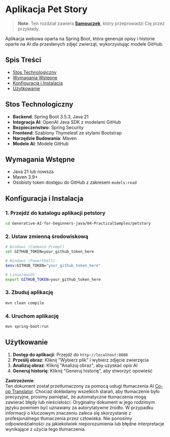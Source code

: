 <!--
CO_OP_TRANSLATOR_METADATA:
{
  "original_hash": "c1ac1fbe111c9882e869f1453b915a17",
  "translation_date": "2025-07-25T09:27:34+00:00",
  "source_file": "04-PracticalSamples/petstory/README.md",
  "language_code": "pl"
}
-->
# Aplikacja Pet Story

>**Note**: Ten rozdział zawiera [**Samouczek**](./TUTORIAL.md), który przeprowadzi Cię przez przykłady.

Aplikacja webowa oparta na Spring Boot, która generuje opisy i historie oparte na AI dla przesłanych zdjęć zwierząt, wykorzystując modele GitHub.

## Spis Treści

- [Stos Technologiczny](../../../../04-PracticalSamples/petstory)
- [Wymagania Wstępne](../../../../04-PracticalSamples/petstory)
- [Konfiguracja i Instalacja](../../../../04-PracticalSamples/petstory)
- [Użytkowanie](../../../../04-PracticalSamples/petstory)

## Stos Technologiczny

- **Backend**: Spring Boot 3.5.3, Java 21
- **Integracja AI**: OpenAI Java SDK z modelami GitHub
- **Bezpieczeństwo**: Spring Security
- **Frontend**: Szablony Thymeleaf ze stylami Bootstrap
- **Narzędzie Budowania**: Maven
- **Modele AI**: Modele GitHub

## Wymagania Wstępne

- Java 21 lub nowsza
- Maven 3.9+
- Osobisty token dostępu do GitHub z zakresem `models:read`

## Konfiguracja i Instalacja

### 1. Przejdź do katalogu aplikacji petstory
```bash
cd Generative-AI-for-beginners-java/04-PracticalSamples/petstory
```

### 2. Ustaw zmienną środowiskową
   ```bash
   # Windows (Command Prompt)
   set GITHUB_TOKEN=your_github_token_here
   
   # Windows (PowerShell)
   $env:GITHUB_TOKEN="your_github_token_here"
   
   # Linux/macOS
   export GITHUB_TOKEN=your_github_token_here
   ```

### 3. Zbuduj aplikację
```bash
mvn clean compile
```

### 4. Uruchom aplikację
```bash
mvn spring-boot:run
```

## Użytkowanie

1. **Dostęp do aplikacji**: Przejdź do `http://localhost:8080`
2. **Prześlij obraz**: Kliknij "Wybierz plik" i wybierz zdjęcie zwierzęcia
3. **Analizuj obraz**: Kliknij "Analizuj obraz", aby uzyskać opis AI
4. **Generuj historię**: Kliknij "Generuj historię", aby stworzyć opowieść

**Zastrzeżenie**:  
Ten dokument został przetłumaczony za pomocą usługi tłumaczenia AI [Co-op Translator](https://github.com/Azure/co-op-translator). Chociaż dokładamy wszelkich starań, aby tłumaczenie było precyzyjne, prosimy pamiętać, że automatyczne tłumaczenia mogą zawierać błędy lub nieścisłości. Oryginalny dokument w jego rodzimym języku powinien być uznawany za autorytatywne źródło. W przypadku informacji o kluczowym znaczeniu zaleca się skorzystanie z profesjonalnego tłumaczenia przez człowieka. Nie ponosimy odpowiedzialności za jakiekolwiek nieporozumienia lub błędne interpretacje wynikające z użycia tego tłumaczenia.